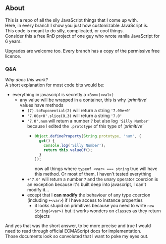## About
This is a repo of all the sily JavaScript things that I come up with.    
Here, in every branch I show you just how customizable JavaScript is.    
This code is meant to do silly, complicated, or cool things.    
Consider this a free RnD project of one guy who wrote vanila JavaScript for 6 years.

Upgrades are welcome too.
Every branch has a copy of the permissive free licence.     

### Q&A    
*Why does this work?*    
A short explanation for most code bits would be:     
- everything in javascript is secretly a `<Box>(<val>)`
  - any value will be wrapped in a container, this is why *'primitive'* values have methods
    - `(7).toExponential(2)` will return a string `'7.00e+0'`
    - `'7.00e+0'.slice(0,3)` will return a string `'7.0'`
    - `'7.0'.num` will return a number `7` but also log `'Silly Number'` because I edited the `.prototype` of this type of *'primitive'*
      - ```javascript
        Object.defineProperty(String.prototype, 'num', {
          get() {
            console.log('Silly Number');
            return this.valueOf();
          }
        });
        ```
        now all things where `typeof <var> === string` true will have this method. Or most of them, I haven't tested everything
    - `+'7.0'` will return a number `7` and the unary operator coercion is an exception because it's built deep into javascript, I can't modify it...
    - except that I **can modify** the behaviour of any type coercion (including `+<var>`) if I have access to instance properties
      - it looks stupid on primitives because you need to write `new String(<var>)` but it works wonders on `class`es as they return objects
    
And yes that was the short answer, to be more precise and true I would need to read through official ECMAScript docs for implementation.    
Those documents look so convoluted that I want to poke my eyes out.
